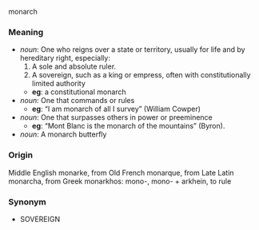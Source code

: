 monarch
### Meaning
+ _noun_: One who reigns over a state or territory, usually for life and by hereditary right, especially:
   1. A sole and absolute ruler.
   2. A sovereign, such as a king or empress, often with constitutionally limited authority
    + __eg__: a constitutional monarch
+ _noun_: One that commands or rules
    + __eg__: “I am monarch of all I survey” (William Cowper)
+ _noun_: One that surpasses others in power or preeminence
    + __eg__: “Mont Blanc is the monarch of the mountains” (Byron).
+ _noun_: A monarch butterfly

### Origin

Middle English monarke, from Old French monarque, from Late Latin monarcha, from Greek monarkhos: mono-, mono- + arkhein, to rule

### Synonym

+ SOVEREIGN


